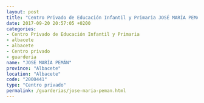 ```yaml
---
layout: post
title: "Centro Privado de Educación Infantil y Primaria JOSÉ MARÍA PEMÁN"
date: 2017-09-20 20:57:05 +0200
categories:
- Centro Privado de Educación Infantil y Primaria
- albacete
- albacete
- Centro privado
- guarderia
name: "JOSÉ MARÍA PEMÁN"
province: "Albacete"
location: "Albacete"
code: "2000441"
type: "Centro privado"
permalink: /guarderias/jose-maria-peman.html
---
```


